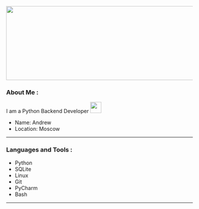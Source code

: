 <div align="center">
  <img src="https://media.giphy.com/media/2IudUHdI075HL02Pkk/giphy.gif" width="1000" height="200"/>
</div>

### About Me :

I am a Python Backend Developer <img src="https://media.giphy.com/media/WUlplcMpOCEmTGBtBW/giphy.gif" width="30">

- Name: Andrew  
- Location: Moscow  

---

### Languages and Tools :

- Python  
- SQLite  
- Linux  
- Git  
- PyCharm  
- Bash  
  
---
